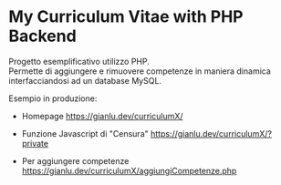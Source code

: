 # My Curriculum Vitae with PHP Backend

Progetto esemplificativo utilizzo PHP.<br/>
Permette di aggiungere e rimuovere competenze in maniera dinamica interfacciandosi ad un database MySQL.

Esempio in produzione:

- Homepage <https://gianlu.dev/curriculumX/>

- Funzione Javascript di "Censura" <https://gianlu.dev/curriculumX/?private>

- Per aggiungere competenze <https://gianlu.dev/curriculumX/aggiungiCompetenze.php>
